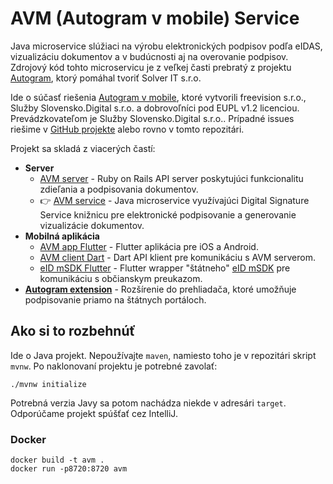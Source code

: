 # AVM (Autogram v mobile) Service

Java microservice slúžiaci na výrobu elektronických podpisov podľa eIDAS, vizualizáciu dokumentov a v budúcnosti aj na overovanie podpisov. Zdrojový kód tohto microservicu je z veľkej časti prebratý z projektu [Autogram](https://sluzby.slovensko.digital/autogram/), ktorý pomáhal tvoriť Solver IT s.r.o.

Ide o súčasť riešenia [Autogram v mobile](https://sluzby.slovensko.digital/autogram-v-mobile/), ktoré vytvorili freevision s.r.o., Služby Slovensko.Digital s.r.o. a dobrovoľníci pod EUPL v1.2 licenciou. Prevádzkovateľom je Služby Slovensko.Digital s.r.o.. Prípadné issues riešime v [GitHub projekte](https://github.com/orgs/slovensko-digital/projects/5) alebo rovno v tomto repozitári.

Projekt sa skladá z viacerých častí:
- **Server**
  - [AVM server](https://github.com/slovensko-digital/avm-server) - Ruby on Rails API server poskytujúci funkcionalitu zdieľania a podpisovania dokumentov.
  - 👉 [AVM service](https://github.com/slovensko-digital/avm-service) - Java microservice využívajúci Digital Signature Service knižnicu pre elektronické podpisovanie a generovanie vizualizácie dokumentov.
- **Mobilná aplikácia**
  - [AVM app Flutter](https://github.com/slovensko-digital/avm-app-flutter) - Flutter aplikácia pre iOS a Android.
  - [AVM client Dart](https://github.com/slovensko-digital/avm-client-dart) - Dart API klient pre komunikáciu s AVM serverom.
  - [eID mSDK Flutter](https://github.com/slovensko-digital/eidmsdk-flutter) - Flutter wrapper "štátneho" [eID mSDK](https://github.com/eIDmSDK) pre komunikáciu s občianskym preukazom.
- [**Autogram extension**](https://github.com/slovensko-digital/autogram-extension) - Rozšírenie do prehliadača, ktoré umožňuje podpisovanie priamo na štátnych portáloch.

## Ako si to rozbehnúť

Ide o Java projekt. Nepoužívajte `maven`, namiesto toho je v repozitári skript `mvnw`. Po naklonovaní projektu je potrebné zavolať:
```
./mvnw initialize
```
Potrebná verzia Javy sa potom nachádza niekde v adresári `target`. Odporúčame projekt spúšťať cez IntelliJ.

### Docker

```
docker build -t avm .
docker run -p8720:8720 avm
```

